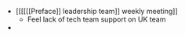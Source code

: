 - [[[[[[Preface]] leadership team]] weekly meeting]]
    - Feel lack of tech team support on UK team
- 
